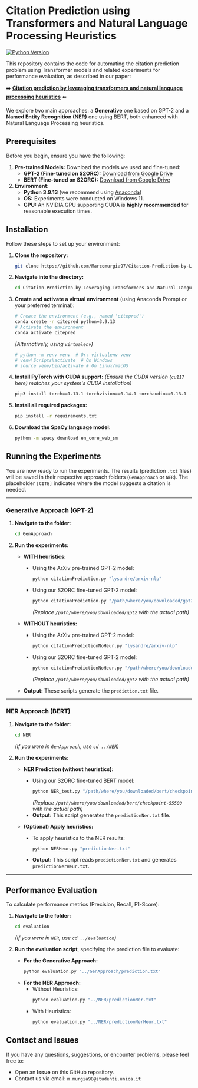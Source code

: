 # Citation Prediction using Transformers and Natural Language Processing Heuristics

[![Python Version](https://img.shields.io/badge/python-3.x-blue.svg)](https://python.org) <!-- Optional: Add badges like this -->

This repository contains the code for automating the citation prediction problem using Transformer models and related experiments for performance evaluation, as described in our paper:

➡️ **[Citation prediction by leveraging transformers and natural language processing heuristics](https://www.sciencedirect.com/science/article/pii/S0306457323003205)** ⬅️

We explore two main approaches: a **Generative** one based on GPT-2 and a **Named Entity Recognition (NER)** one using BERT, both enhanced with Natural Language Processing heuristics.

## Prerequisites

Before you begin, ensure you have the following:

1.  **Pre-trained Models:** Download the models we used and fine-tuned:
    *   **GPT-2 (Fine-tuned on S2ORC):** [Download from Google Drive](https://drive.google.com/file/d/1rwYv-hbjLwicLhi3Os4-TQUu5dOaLIdX/view?usp=drive_link)
    *   **BERT (Fine-tuned on S2ORC):** [Download from Google Drive](https://drive.google.com/file/d/1aXrQ3vTegDDC4TCkI1iykk4LOykg7QLl/view?usp=drive_link)
2.  **Environment:**
    *   **Python 3.9.13** (we recommend using [Anaconda](https://www.anaconda.com/products/distribution))
    *   **OS:** Experiments were conducted on Windows 11.
    *   **GPU:** An NVIDIA GPU supporting CUDA is **highly recommended** for reasonable execution times.

## Installation

Follow these steps to set up your environment:

1.  **Clone the repository:**
    ```bash
    git clone https://github.com/Marcomurgia97/Citation-Prediction-by-Leveraging-Transformers-and-Natural-Language-Processing-Heuristics.git
    ```
2.  **Navigate into the directory:**
    ```bash
    cd Citation-Prediction-by-Leveraging-Transformers-and-Natural-Language-Processing-Heuristics
    ```
3.  **Create and activate a virtual environment** (using Anaconda Prompt or your preferred terminal):
    ```bash
    # Create the environment (e.g., named 'citepred')
    conda create -n citepred python=3.9.13
    # Activate the environment
    conda activate citepred
    ```
    *(Alternatively, using `virtualenv`)*
    ```bash
    # python -m venv venv  # Or: virtualenv venv
    # venv\Scripts\activate  # On Windows
    # source venv/bin/activate # On Linux/macOS
    ```

4.  **Install PyTorch with CUDA support:**
    *(Ensure the CUDA version (`cu117` here) matches your system's CUDA installation)*
    ```bash
    pip3 install torch==1.13.1 torchvision==0.14.1 torchaudio==0.13.1 --index-url https://download.pytorch.org/whl/cu117
    ```
5.  **Install all required packages:**
    ```bash
    pip install -r requirements.txt
    ```
6.  **Download the SpaCy language model:**
    ```bash
    python -m spacy download en_core_web_sm
    ```

## Running the Experiments

You are now ready to run the experiments. The results (prediction `.txt` files) will be saved in their respective approach folders (`GenApproach` or `NER`). The placeholder `[CITE]` indicates where the model suggests a citation is needed.

---

### Generative Approach (GPT-2)

1.  **Navigate to the folder:**
    ```bash
    cd GenApproach
    ```
2.  **Run the experiments:**

    *   **WITH heuristics:**
        *   Using the ArXiv pre-trained GPT-2 model:
            ```bash
            python citationPrediction.py "lysandre/arxiv-nlp"
            ```
        *   Using our S2ORC fine-tuned GPT-2 model:
            ```bash
            python citationPrediction.py "/path/where/you/downloaded/gpt2"
            ```
            *(Replace `/path/where/you/downloaded/gpt2` with the actual path)*
    *   **WITHOUT heuristics:**
        *   Using the ArXiv pre-trained GPT-2 model:
            ```bash
            python citationPredictionNoHeur.py "lysandre/arxiv-nlp"
            ```
        *   Using our S2ORC fine-tuned GPT-2 model:
            ```bash
            python citationPredictionNoHeur.py "/path/where/you/downloaded/gpt2"
            ```
            *(Replace `/path/where/you/downloaded/gpt2` with the actual path)*

    *   **Output:** These scripts generate the `prediction.txt` file.

---

### NER Approach (BERT)

1.  **Navigate to the folder:**
    ```bash
    cd NER
    ```
    *(If you were in `GenApproach`, use `cd ../NER`)*
2.  **Run the experiments:**

    *   **NER Prediction (without heuristics):**
        *   Using our S2ORC fine-tuned BERT model:
            ```bash
            python NER_test.py "/path/where/you/downloaded/bert/checkpoint-55500"
            ```
            *(Replace `/path/where/you/downloaded/bert/checkpoint-55500` with the actual path)*
        *   **Output:** This script generates the `predictionNer.txt` file.

    *   **(Optional) Apply heuristics:**
        *   To apply heuristics to the NER results:
            ```bash
            python NERHeur.py "predictionNer.txt"
            ```
        *   **Output:** This script reads `predictionNer.txt` and generates `predictionNerHeur.txt`.

---

## Performance Evaluation

To calculate performance metrics (Precision, Recall, F1-Score):

1.  **Navigate to the folder:**
    ```bash
    cd evaluation
    ```
    *(If you were in `NER`, use `cd ../evaluation`)*
2.  **Run the evaluation script**, specifying the prediction file to evaluate:

    *   **For the Generative Approach:**
        ```bash
        python evaluation.py "../GenApproach/prediction.txt"
        ```
    *   **For the NER Approach:**
        *   Without Heuristics:
            ```bash
            python evaluation.py "../NER/predictionNer.txt"
            ```
        *   With Heuristics:
            ```bash
            python evaluation.py "../NER/predictionNerHeur.txt"
            ```

## Contact and Issues

If you have any questions, suggestions, or encounter problems, please feel free to:

*   Open an **Issue** on this GitHub repository.
*   Contact us via email: `m.murgia98@studenti.unica.it`
